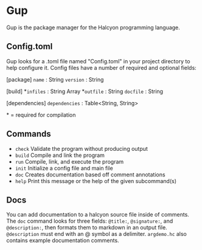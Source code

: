 # Gup
Gup is the package manager for the Halcyon programming language.

## Config.toml
Gup looks for a .toml file named "Config.toml" in your project directory to help configure it. Config files have a number of required and optional fields:

\[package\]
`name` : String
`version` : String

\[build\]
*`infiles` : String Array
*`outfile` : String
`docfile` : String

\[dependencies\]
`dependencies` : Table<String, String>

\* = required for compilation


## Commands
*  `check`  Validate the program without producing output
*  `build`  Compile and link the program
*  `run`    Compile, link, and execute the program
*  `init`   Initialize a config file and main file
*  `doc`    Creates documentation based off comment annotations
*  `help`   Print this message or the help of the given subcommand(s)

## Docs
You can add documentation to a halcyon source file inside of comments.
The `doc` command looks for three fields: `@title:`, `@signature:`, and `@description:`, then formats them to markdown in an output file.
`@description` must end with an @ symbol as a delimiter.
`argdemo.hc` also contains example documentation comments.